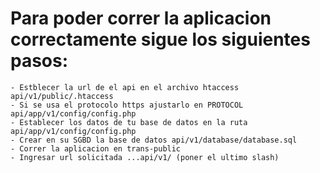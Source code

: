 # Para poder correr la aplicacion correctamente sigue los siguientes pasos:
    - Estblecer la url de el api en el archivo htaccess api/v1/public/.htaccess
    - Si se usa el protocolo https ajustarlo en PROTOCOL api/app/v1/config/config.php
    - Establecer los datos de tu base de datos en la ruta api/app/v1/config/config.php
    - Crear en su SGBD la base de datos api/v1/database/database.sql
    - Correr la aplicacion en trans-public
    - Ingresar url solicitada ...api/v1/ (poner el ultimo slash)
